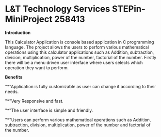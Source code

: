 # L&T Technology Services STEPin-MiniProject 258413

**Introduction**

This Calculator Application is console based application in C programming language. The project allows the users to perform various mathematical operations using this calculator applications such as Addition, subtraction, division, multiplication, power of the number, factorial of the number. Firstly there will be a menu driven user interface where users selects which operation they want to perform.

**Benefits**

"*"Application is fully customizable as user can change it according to their needs.

"*"Very Responsive and fast.

"*"The user interface is simple and friendly.

"*"Users can perform various mathematical operations such as Addition, subtraction, division, multiplication, power of the number and factorial of the number.
